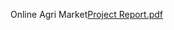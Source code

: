 Online Agri Market[Project Report.pdf](https://github.com/jaypatel-13/OnlineAgriMarket/files/6566277/Project.Report.pdf)
